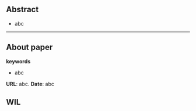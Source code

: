   
## Abstract
- abc



---
## About paper

**keywords**
- abc

**URL**: abc. 
**Date**: abc



## WIL
